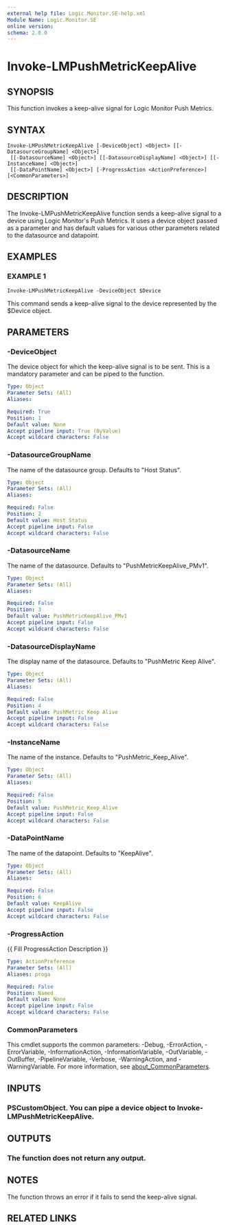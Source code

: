 ```yaml
---
external help file: Logic.Monitor.SE-help.xml
Module Name: Logic.Monitor.SE
online version:
schema: 2.0.0
---
```


# Invoke-LMPushMetricKeepAlive

## SYNOPSIS
This function invokes a keep-alive signal for Logic Monitor Push Metrics.

## SYNTAX

```
Invoke-LMPushMetricKeepAlive [-DeviceObject] <Object> [[-DatasourceGroupName] <Object>]
 [[-DatasourceName] <Object>] [[-DatasourceDisplayName] <Object>] [[-InstanceName] <Object>]
 [[-DataPointName] <Object>] [-ProgressAction <ActionPreference>] [<CommonParameters>]
```

## DESCRIPTION
The Invoke-LMPushMetricKeepAlive function sends a keep-alive signal to a device using Logic Monitor's Push Metrics. 
It uses a device object passed as a parameter and has default values for various other parameters related to the datasource and datapoint.

## EXAMPLES

### EXAMPLE 1
```
Invoke-LMPushMetricKeepAlive -DeviceObject $Device
```

This command sends a keep-alive signal to the device represented by the $Device object.

## PARAMETERS

### -DeviceObject
The device object for which the keep-alive signal is to be sent.
This is a mandatory parameter and can be piped to the function.

```yaml
Type: Object
Parameter Sets: (All)
Aliases:

Required: True
Position: 1
Default value: None
Accept pipeline input: True (ByValue)
Accept wildcard characters: False
```

### -DatasourceGroupName
The name of the datasource group.
Defaults to "Host Status".

```yaml
Type: Object
Parameter Sets: (All)
Aliases:

Required: False
Position: 2
Default value: Host Status
Accept pipeline input: False
Accept wildcard characters: False
```

### -DatasourceName
The name of the datasource.
Defaults to "PushMetricKeepAlive_PMv1".

```yaml
Type: Object
Parameter Sets: (All)
Aliases:

Required: False
Position: 3
Default value: PushMetricKeepAlive_PMv1
Accept pipeline input: False
Accept wildcard characters: False
```

### -DatasourceDisplayName
The display name of the datasource.
Defaults to "PushMetric Keep Alive".

```yaml
Type: Object
Parameter Sets: (All)
Aliases:

Required: False
Position: 4
Default value: PushMetric Keep Alive
Accept pipeline input: False
Accept wildcard characters: False
```

### -InstanceName
The name of the instance.
Defaults to "PushMetric_Keep_Alive".

```yaml
Type: Object
Parameter Sets: (All)
Aliases:

Required: False
Position: 5
Default value: PushMetric_Keep_Alive
Accept pipeline input: False
Accept wildcard characters: False
```

### -DataPointName
The name of the datapoint.
Defaults to "KeepAlive".

```yaml
Type: Object
Parameter Sets: (All)
Aliases:

Required: False
Position: 6
Default value: KeepAlive
Accept pipeline input: False
Accept wildcard characters: False
```

### -ProgressAction
{{ Fill ProgressAction Description }}

```yaml
Type: ActionPreference
Parameter Sets: (All)
Aliases: proga

Required: False
Position: Named
Default value: None
Accept pipeline input: False
Accept wildcard characters: False
```

### CommonParameters
This cmdlet supports the common parameters: -Debug, -ErrorAction, -ErrorVariable, -InformationAction, -InformationVariable, -OutVariable, -OutBuffer, -PipelineVariable, -Verbose, -WarningAction, and -WarningVariable. For more information, see [about_CommonParameters](http://go.microsoft.com/fwlink/?LinkID=113216).

## INPUTS

### PSCustomObject. You can pipe a device object to Invoke-LMPushMetricKeepAlive.
## OUTPUTS

### The function does not return any output.
## NOTES
The function throws an error if it fails to send the keep-alive signal.

## RELATED LINKS
